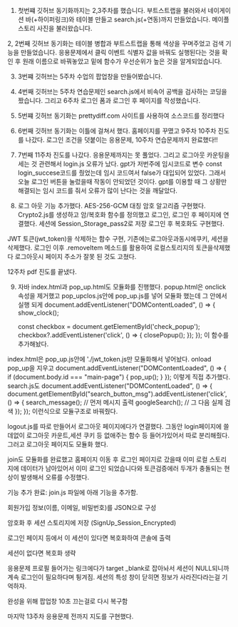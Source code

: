 
1. 첫번쨰 깃허브 동기화까지는 2,3주차를 했습니다. 부트스트랩을 불러와서 네이게이션 바(+하이퍼링크)와 테이블 만들고 search.js(+연동)까지 만들었습니다. 메이플스토리 사진을  불러왔습니다.

2, 2번째 깃허브 동기화는 테이블 병합과 부트스트랩을 통해 색상을 꾸며주었고 검색 기능을 만들었습니다. 응용문제에서 클릭 이벤트 식별자 값을 바꿔도 실행된다는 것을 확인 후 원래 이름으로 바꿔놓았고 밑에 함수가 우선순위가 높은 것을 알게되었습니다. 

3. 3번쨰 깃허브는 5주차 수업의 팝업창을 만들어봤습니다. 

4. 4번째 깃허브는 5주차 연습문제인 search.js에서 비속어 공백을 검사하는 코딩을 짰습니다. 그리고 6주차 로그인 폼과 로그인 후 페이지를 작성했습니다.

5. 5번쨰 깃허브 동기화는 prettydiff.com 사이트를 사용하여 소스코드를 정리했다

6. 6번째 깃허브 동기화는 이틀에 걸쳐서 했다. 홈페이지를 꾸몄고 9주차 10주차 진도를 나갔다. 로그인 조건을 덧붙이는 응용문제, 10주차 연습문제까지 완료했다!!

7. 7번째 11주차 진도를 나갔다. 응용문제까지는 못 풀었다. 그리고 로그아웃 카운팅을 세는 것 관련해서 login.js 오류가 났다. gpt가 저번주에 임시코드로 변수 const login_succese코드를 줬었는데 임시 코드여서 false가 대입되어 있었다. 그래서 오늘 로그인 버튼을 눌렀을때 작동이 안되었던 것이다. gpt를 이용할 때 그 상황만 해결되는 임시 코드를 줘서 오류가 많이 난다는 것을 깨달았다.

8. 로그 아웃 기능 추가했다. 
AES-256-GCM 대칭 암호 알고리즘 구현했다.
Crypto2.js를 생성하고 암/복호화 함수를 정의했고 로그인, 로그인 후 페이지에 연결했다.
세션에 Session_Storage_pass2로 저장 로그인 후 복호화도 구현했다.

JWT 토큰(jwt_token)을 삭제하는 함수 구현, 기존에는로그아웃과동시에쿠키, 세션을 삭제했다.
로그인 이후 .removeItem 메소드를 활용하여 로컬스토리지의 토큰을삭제했다 로그아웃시 페이지 주소가 잘못 된 것도 고쳤다.

12주차 pdf 진도를 끝냈다.

9. 자바  index.html과 pop_up.html도 모듈화를 진행했다. popup.html은 onclick 속성을 제거했고 pop_upclos.js안에 pop_up.js를 넣어 모듈화 했는데 그 안에서 실행 되게 document.addEventListener("DOMContentLoaded", () => {
    show_clock();

    const checkbox = document.getElementById('check_popup');
    checkbox?.addEventListener('click', () => {
        closePopup();
    });
}); 이 함수를 추가해놨다. 

index.html은 pop_up.js안에 './jwt_token.js만 모듈화해서 넣어놨다. onload pop_up을 지우고 document.addEventListener("DOMContentLoaded", () => {
  if (document.body.id === "main-page") {
    pop_up();
  }
}); 이렇게 직접 추가했다. search.js도 document.addEventListener("DOMContentLoaded", () => {
    document.getElementById("search_button_msg").addEventListener('click', () => {
        search_message();     // 먼저 메시지 출력
        googleSearch();       // 그 다음 실제 검색
    });
}); 이런식으로 모듈구조로 바꿔줬다.


logout.js를 따로 만들어서 로그아웃 페이지에다가 연결했다. 그동안 login페이지에 쓸데없이 로그아웃 카운트,세션 쿠키 등 없애주는 함수 등 들어가있어서 따로 분리해줬다. 그러고 로그아웃 페이지도 모듈화 했다.

join도 모듈화를 완료했고 홈페이지 이동 후 로그인 페이지로 갔을때 이미 로컬 스토리지에 데이터가 남아있어서 이미 로그인 되었습니다와 토큰검증에러 두개가 충돌되는 현상이 발생해서 오류를 수정했다.


기능 추가 완료: join.js 파일에 아래 기능을 추가함.

회원가입 정보(이름, 이메일, 비밀번호)를 JSON으로 구성

암호화 후 세션 스토리지에 저장 (SignUp_Session_Encrypted)

로그인 페이지 등에서 이 세션이 있다면 복호화하여 콘솔에 출력

세션이 없다면 복호화 생략

응용문제
프로필 들어가는 링크에다가 target _blank로 잡아놔서 세션이 NULL되니까 계속  로그인이 필요하다며 튕겨짐. 세션의 특성 창이 닫히면 정보가 사라진다라는걸 기억하자.

완성을 위해 팝업창 10초 끄는걸로 다시 복구함

마지막 13주차 응용문제 전까지 지도를 구현했다.